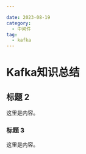 ```yaml
---

date: 2023-08-19
category:
  - 中间件
tag:
  - kafka
---
```


# Kafka知识总结

## 标题 2

这里是内容。

### 标题 3

这里是内容。
